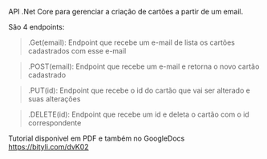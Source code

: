 API .Net Core para gerenciar a criação de cartões a partir de um email.

São 4 endpoints: 


>.Get(email): Endpoint que recebe um e-mail de lista os cartões cadastrados com esse e-mail

>.POST(email): Endpoint que recebe um e-mail e retorna o novo cartão cadastrado 

>.PUT(id): Endpoint que recebe o id do cartão que vai ser alterado e suas alterações

>.DELETE(id): Endpoint que recebe um id e deleta o cartão com o id correspondente 

Tutorial disponivel em PDF e também no GoogleDocs https://bityli.com/dvK02
